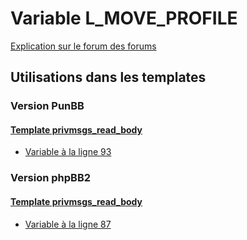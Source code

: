 # Variable L_MOVE_PROFILE
[Explication sur le forum des forums](http://forum.forumactif.com/t294113-listing-des-variables#L_MOVE_PROFILE)
## Utilisations dans les templates
### Version PunBB
#### [Template privmsgs_read_body](punbb/privmsgs_read_body.md)
* [Variable à la ligne 93](../punbb/privmsgs_read_body.tpl#L93)
### Version phpBB2
#### [Template privmsgs_read_body](subsilver/privmsgs_read_body.md)
* [Variable à la ligne 87](../subsilver/privmsgs_read_body.tpl#L87)